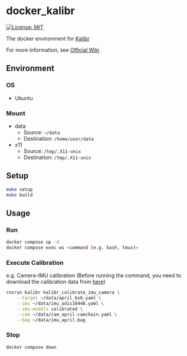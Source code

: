 # docker_kalibr

[![License: MIT](https://img.shields.io/badge/License-MIT-yellow.svg)](https://opensource.org/licenses/MIT)

The docker environment for [Kalibr](https://github.com/ethz-asl/kalibr)

For more information, see [Official Wiki](https://github.com/ethz-asl/kalibr/wiki)

## Environment
### OS
- Ubuntu

### Mount
- data
  - Source: `~/data`
  - Destination: `/home/user/data`
- x11
  - Source: `/tmp/.X11-unix`
  - Destination: `/tmp/.X11-unix`

## Setup
```bash
make setup
make build
```

## Usage
### Run
```bash
docker compose up -d
docker compose exec ws <command (e.g. bash, tmux)>
```

### Execute Calibration
e.g. Camera-IMU calibration
(Before running the command, you need to download the calibration data from [here](https://github.com/ethz-asl/kalibr/wiki/downloads))
```bash
rosrun kalibr kalibr_calibrate_imu_camera \
    --target ~/data/april_6x6.yaml \
	--imu ~/data/imu_adis16448.yaml \
	--imu-models calibrated \
	--cam ~/data/cam_april-camchain.yaml \
	--bag ~/data/imu_april.bag
```

### Stop
```bash
docker compose down
```
